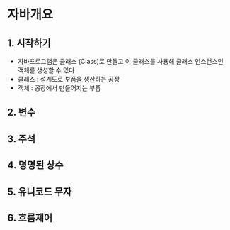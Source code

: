 # 자바개요
## 1. 시작하기
* 자바프로그램은 클래스 (Class)로 만들고 이 클래스를 사용해 클래스 인스턴스인 객체를 생성할 수 있다
* 클래스 : 설계도로 부품을 생산하는 공장
* 객체 : 공장에서 만들어지는 부품

## 2. 변수
## 3. 주석
## 4. 명명된 상수
## 5. 유니코드 무자
## 6. 흐름제어
<!--stackedit_data:
eyJoaXN0b3J5IjpbMTc3OTY2Mzc0OCw3MzA5OTgxMTZdfQ==
-->